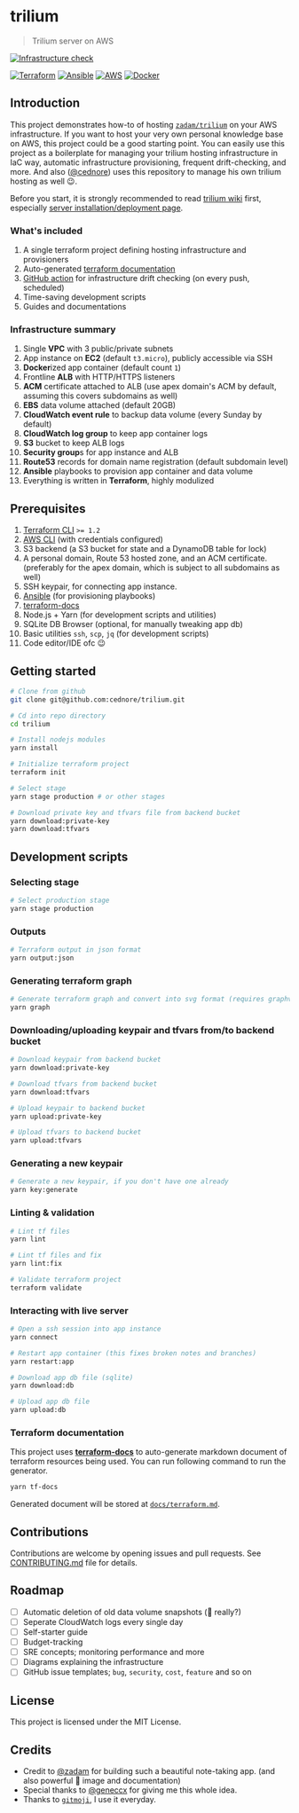 # trilium

> Trilium server on AWS

[![Infrastructure check](https://github.com/cednore/trilium/actions/workflows/check.yml/badge.svg)](https://github.com/cednore/trilium/actions/workflows/check.yml)

[![Terraform](https://img.shields.io/badge/terraform-%235835CC.svg?style=for-the-badge&logo=terraform&logoColor=white)](https://terraform.io/)
[![Ansible](https://img.shields.io/badge/ansible-%231A1918.svg?style=for-the-badge&logo=ansible&logoColor=white)](https://ansible.com/)
[![AWS](https://img.shields.io/badge/AWS-%23FF9900.svg?style=for-the-badge&logo=amazon-aws&logoColor=white)](https://aws.amazon.com/)
[![Docker](https://img.shields.io/badge/docker-%230db7ed.svg?style=for-the-badge&logo=docker&logoColor=white)](https://docker.com/)

## Introduction

This project demonstrates how-to of hosting [`zadam/trilium`](https://github.com/zadam/trilium) on your AWS
infrastructure. If you want to host your very own personal knowledge base on AWS, this project could be a good starting
point. You can easily use this project as a boilerplate for managing your trilium hosting infrastructure in IaC way,
automatic infrastructure provisioning, frequent drift-checking, and more. And also
([@cednore](https://github.com/cednore)) uses this repository to manage his own trilium hosting as well 😉.

Before you start, it is strongly recommended to read [trilium wiki](https://github.com/zadam/trilium/wiki) first,
especially [server installation/deployment page](https://github.com/zadam/trilium/wiki/Docker-server-installation).

### What's included

1. A single terraform project defining hosting infrastructure and provisioners
2. Auto-generated [terraform documentation](#terraform-documentation)
3. [GitHub action](https://github.com/cednore/trilium/actions/workflows/check.yml) for infrastructure drift checking (on
   every push, scheduled)
4. Time-saving development scripts
5. Guides and documentations

### Infrastructure summary

1. Single **VPC** with 3 public/private subnets
2. App instance on **EC2** (default `t3.micro`), publicly accessible via SSH
3. **Docker**ized app container (default count `1`)
4. Frontline **ALB** with HTTP/HTTPS listeners
5. **ACM** certificate attached to ALB (use apex domain's ACM by default, assuming this covers subdomains as well)
6. **EBS** data volume attached (default 20GB)
7. **CloudWatch event rule** to backup data volume (every Sunday by default)
8. **CloudWatch log group** to keep app container logs
9. **S3** bucket to keep ALB logs
10. **Security group**s for app instance and ALB
11. **Route53** records for domain name registration (default subdomain level)
12. **Ansible** playbooks to provision app container and data volume
13. Everything is written in **Terraform**, highly modulized

## Prerequisites

1. [Terraform CLI](https://learn.hashicorp.com/tutorials/terraform/install-cli) `>= 1.2`
2. [AWS CLI](https://docs.aws.amazon.com/cli/latest/userguide/getting-started-install.html) (with credentials
   configured)
3. S3 backend (a S3 bucket for state and a DynamoDB table for lock)
4. A personal domain, Route 53 hosted zone, and an ACM certificate. (preferably for the apex domain, which is subject to
   all subdomains as well)
5. SSH keypair, for connecting app instance.
6. [Ansible](https://docs.ansible.com/ansible/latest/installation_guide/intro_installation.html) (for provisioning
   playbooks)
7. [terraform-docs](https://terraform-docs.io/user-guide/installation/)
8. Node.js + Yarn (for development scripts and utilities)
9. SQLite DB Browser (optional, for manually tweaking app db)
10. Basic utilities `ssh`, `scp`, `jq` (for development scripts)
11. Code editor/IDE ofc 😉

## Getting started

```bash
# Clone from github
git clone git@github.com:cednore/trilium.git

# Cd into repo directory
cd trilium

# Install nodejs modules
yarn install

# Initialize terraform project
terraform init

# Select stage
yarn stage production # or other stages

# Download private key and tfvars file from backend bucket
yarn download:private-key
yarn download:tfvars
```

## Development scripts

### Selecting stage

```bash
# Select production stage
yarn stage production
```

### Outputs

```bash
# Terraform output in json format
yarn output:json
```

### Generating terraform graph

```bash
# Generate terraform graph and convert into svg format (requires graphviz)
yarn graph
```

### Downloading/uploading keypair and tfvars from/to backend bucket

```bash
# Download keypair from backend bucket
yarn download:private-key

# Download tfvars from backend bucket
yarn download:tfvars

# Upload keypair to backend bucket
yarn upload:private-key

# Upload tfvars to backend bucket
yarn upload:tfvars
```

### Generating a new keypair

```bash
# Generate a new keypair, if you don't have one already
yarn key:generate
```

### Linting & validation

```bash
# Lint tf files
yarn lint

# Lint tf files and fix
yarn lint:fix

# Validate terraform project
terraform validate
```

### Interacting with live server

```bash
# Open a ssh session into app instance
yarn connect

# Restart app container (this fixes broken notes and branches)
yarn restart:app

# Download app db file (sqlite)
yarn download:db

# Upload app db file
yarn upload:db
```

### Terraform documentation

This project uses [**terraform-docs**](https://terraform-docs.io) to auto-generate markdown document of terraform
resources being used. You can run following command to run the generator.

```bash
yarn tf-docs
```

Generated document will be stored at [`docs/terraform.md`](docs/terraform.md).

## Contributions

Contributions are welcome by opening issues and pull requests. See [CONTRIBUTING.md](CONTRIBUTING.md) file for details.

## Roadmap

- [ ] Automatic deletion of old data volume snapshots (🤔 really?)
- [ ] Seperate CloudWatch logs every single day
- [ ] Self-starter guide
- [ ] Budget-tracking
- [ ] SRE concepts; monitoring performance and more
- [ ] Diagrams explaining the infrastructure
- [ ] GitHub issue templates; `bug`, `security`, `cost`, `feature` and so on

## License

This project is licensed under the MIT License.

## Credits

- Credit to [@zadam](https://github.com/zadam) for building such a beautiful note-taking app. (and also powerful
  🐋 image and documentation)
- Special thanks to [@geneccx](https://github.com/geneccx) for giving me this whole idea.
- Thanks to [`gitmoji`](https://gitmoji.dev/), I use it everyday.
